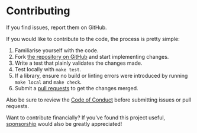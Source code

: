 # Contributing

If you find issues, report them on GitHub.

If you would like to contribute to the code, the process is pretty simple:

1. Familiarise yourself with the code.
2. Fork [the repository on GitHub](https://docs.github.com/en/pull-requests/collaborating-with-pull-requests/working-with-forks/fork-a-repo)
and start implementing changes.
3. Write a test that plainly validates the changes made.
4. Test locally with ``make test``.
5. If a library, ensure no build or linting errors were introduced by running ``make local`` and ``make check``.
6. Submit
   a [pull requests](https://docs.github.com/en/pull-requests/collaborating-with-pull-requests/proposing-changes-to-your-work-with-pull-requests/creating-a-pull-request-from-a-fork)
   to get the changes merged.

Also be sure to review the [Code of Conduct](https://github.com/alexdlaird/.github/blob/main/CODE_OF_CONDUCT.md) before
submitting issues or pull requests.

Want to contribute financially? If you've found this project
useful, [sponsorship](https://github.com/sponsors/alexdlaird)
would also be greatly appreciated!
